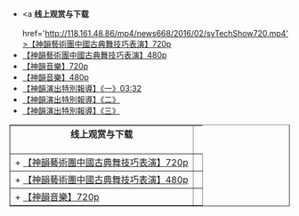 
+ <a <TD align="center"><b>线上观赏与下载</b><br><br>
href='http://118.161.48.86/mp4/news668/2016/02/syTechShow720.mp4'>【神韻藝術團中國古典舞技巧表演】720p</a>
+ <a href='http://118.161.48.86/mp4/news668/2016/02/syTechShow.mp4'>【神韻藝術團中國古典舞技巧表演】480p</a>
+ <a href='http://118.161.48.86/mp4/news668/2016/02/syMusic720.mp4'>【神韻音樂】720p</a>
+ <a href='http://118.161.48.86/mp4/news668/2016/02/syMusic480.mp4'>【神韻音樂】480p</a>
+ <a href='http://118.161.48.86/mp4/news668/2016/02/concat6680.mp4'>【神韻演出特別報導】《一》03:32</a>
+ <a href='http://118.161.48.86/mp4/news668/2016/02/concat6681.mp4'>【神韻演出特別報導】《二》</a>
+ <a href='http://118.161.48.86/mp4/news668/2016/02/concat6682.mp4'>【神韻演出特別報導】《三》</a>


<TABLE border="1">
<div >	
<TR>
<TD align="center"><b>线上观赏与下载</b><br><br>
</TR>
<TR>
<TD>+ <a href='http://118.161.48.86/mp4/news668/2016/02/syTechShow720.mp4'>【神韻藝術團中國古典舞技巧表演】720p</a><TD>
</TR>
<TR>
<TD>+ <a href='http://118.161.48.86/mp4/news668/2016/02/syTechShow.mp4'>【神韻藝術團中國古典舞技巧表演】480p</a><TD>
</TR>
<TR>
<TD>+ <a href='http://118.161.48.86/mp4/news668/2016/02/syMusic720.mp4'>【神韻音樂】720p</a><TD>
</TR>
</div>
</TABLE>
